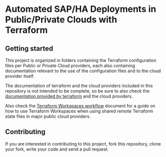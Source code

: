 # Automated SAP/HA Deployments in Public/Private Clouds with Terraform

## Getting started

This project is organized in folders containing the Terraform configuration files per Public or Private Cloud providers, each also containing documentation relevant to the use of the configuration files and to the cloud provider itself.

The documentation of terraform and the cloud providers included in this repository is not intended to be complete, so be sure to also check the [documentation provided by terraform](https://www.terraform.io/docs) and the cloud providers.

Also check the [Terraform Workspaces workflow](workspaces-workflow.md) document for a guide on how to use Terraform Workspaces when using shared remote Terraform state files in major public cloud providers.

## Contributing

If you are interested in contributing to this project, fork this repository, clone your fork, write your code and send a pull request.

